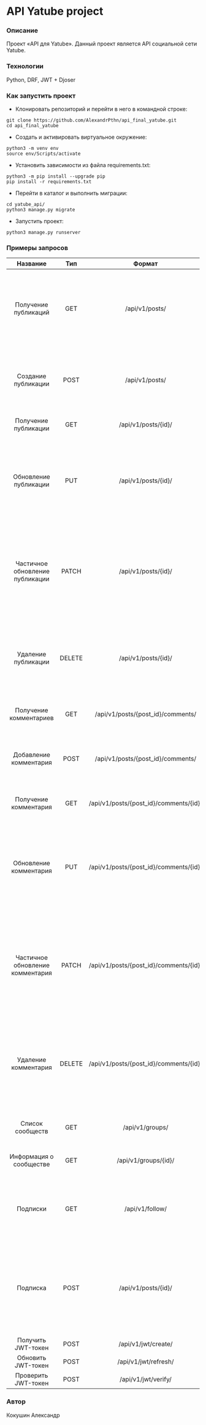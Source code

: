 # API Yatube project
### Описание
Проект «API для Yatube». Данный проект является API социальной сети Yatube.
### Технологии
Python, DRF, JWT + Djoser
### Как запустить проект
- Клонировать репозиторий и перейти в него в командной строке:
```
git clone https://github.com/AlexandrPthn/api_final_yatube.git
cd api_final_yatube
``` 
- Cоздать и активировать виртуальное окружение:
```
python3 -m venv env
source env/Scripts/activate
``` 
- Установить зависимости из файла requirements.txt:
```
python3 -m pip install --upgrade pip
pip install -r requirements.txt
``` 
- Перейти в каталог и выполнить миграции:
```
cd yatube_api/
python3 manage.py migrate
``` 
- Запустить проект:
```
python3 manage.py runserver
``` 
### Примеры запросов
|    Название   | Тип           | Формат  |   Комментарий  |    
| :-------------: |:-------------:| :-----:| :-----:|
| Получение публикаций     | GET | /api/v1/posts/ | Получить список всех публикаций. При указании параметров limit и offset выдача должна работать с пагинацией. |
| Создание публикации      | POST      |   /api/v1/posts/  |   Добавление новой публикации в коллекцию публикаций. Анонимные запросы запрещены. |
|Получение публикации | GET     |    /api/v1/posts/{id}/ |   Получение публикации по id. |
|Обновление публикации | PUT     |    /api/v1/posts/{id}/ |   Обновление публикации по id. Обновить публикацию может только автор публикации. Анонимные запросы запрещены. |
|Частичное обновление публикации | PATCH     |    /api/v1/posts/{id}/ |   Частичное обновление публикации по id. Обновить публикацию может только автор публикации. Анонимные запросы запрещены. |
|Удаление публикации | DELETE     |    /api/v1/posts/{id}/ |   Удаление публикации по id. Удалить публикацию может только автор публикации. Анонимные запросы запрещены. |
|Получение комментариев | GET     |    /api/v1/posts/{post_id}/comments/ |   Получение всех комментариев к публикации. |
|Добавление комментария | POST     |    /api/v1/posts/{post_id}/comments/ |   Добавление нового комментария к публикации. Анонимные запросы запрещены. |
|Получение комментария | GET     |   /api/v1/posts/{post_id}/comments/{id}/ |   Получение комментария к публикации по id. |
|Обновление комментария | PUT     |    /api/v1/posts/{post_id}/comments/{id}/|   Обновление комментария к публикации по id. Обновить комментарий может только автор комментария. Анонимные запросы запрещены. |
|Частичное обновление комментария | PATCH     |    /api/v1/posts/{post_id}/comments/{id}/ |   Частичное обновление комментария к публикации по id. Обновить комментарий может только автор комментария. Анонимные запросы запрещены. |
|Удаление комментария | DELETE     |    /api/v1/posts/{post_id}/comments/{id}/ |  Удаление комментария к публикации по id. Обновить комментарий может только автор комментария. Анонимные запросы запрещены. |
|Список сообществ | GET     |   /api/v1/groups/ |   Получение списка доступных сообществ. |
|Информация о сообществе | GET     |    /api/v1/groups/{id}/ |  Получение информации о сообществе по id. |
|Подписки | GET     |    /api/v1/follow/ |   Возвращает все подписки пользователя, сделавшего запрос. Анонимные запросы запрещены. |
|Подписка | POST     |    /api/v1/posts/{id}/ |   Подписка пользователя от имени которого сделан запрос на пользователя переданного в теле запроса. Анонимные запросы запрещены. |
|Получить JWT-токен | POST     |   /api/v1/jwt/create/ |   Получение JWT-токена. |
|Обновить JWT-токен | POST     |   /api/v1/jwt/refresh/|   Обновление JWT-токена. |  
|Проверить JWT-токен | POST     |   /api/v1/jwt/verify/ |   Проверка JWT-токена. |
### Автор
Кокушин Александр
